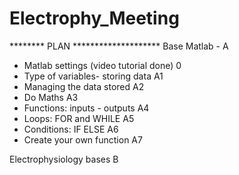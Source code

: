 # Electrophy_Meeting


********  PLAN ********************
Base Matlab - A
- Matlab settings (video tutorial done) 0
- Type of variables- storing data  A1
- Managing the data stored  A2
- Do Maths  A3
- Functions: inputs - outputs  A4
- Loops: FOR and WHILE A5
- Conditions: IF ELSE A6
- Create your own function A7
  
Electrophysiology bases B
